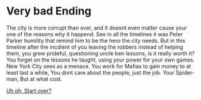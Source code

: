 # Very bad Ending

The city is more corrupt than ever, and it doesnt even matter cause your one of the reasons why it happend. See in all the timelines it was Peter Parker humility that remind him to be the hero the city needs. But in this timeline after the incdient of you leaving the robbers instead of helping them, you grew prideful, questioning uncle ben lessons, is it really worth it? You forget on the lessons he taught, using your power for your own games. New York City sees as a menace. You work for Mafias to gain money to at least last a while, You dont care about the people, just the job. Your Spider-man, But at what cost.


[Uh oh, Start over?](../alarm.md)
